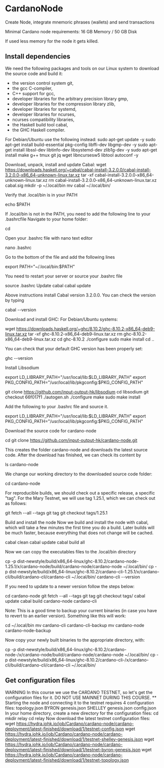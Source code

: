 # CardanoNode
Create Node, integrate mnemoric phrases (wallets) and send transactions

Minimal Cardano node requirements:
16 GB Memory / 50 GB Disk

If used less memory for the node it gets killed.



## Install dependencies
We need the following packages and tools on our Linux system to download the source code and build it:
- the version control system git,
- the gcc C-compiler,
- C++ support for gcc,
- developer libraries for the arbitrary precision library gmp,
- developer libraries for the compression library zlib,
- developer libraries for systemd,
- developer libraries for ncurses,
- ncurses compatibility libraries,
- the Haskell build tool cabal,
- the GHC Haskell compiler.

For Debian/Ubuntu use the following instead:
sudo apt-get update -y
sudo apt-get install build-essential pkg-config libffi-dev libgmp-dev -y
sudo apt-get install libssl-dev libtinfo-dev libsystemd-dev zlib1g-dev -y
sudo apt-get install make g++ tmux git jq wget libncursesw5 libtool autoconf -y


Download, unpack, install and update Cabal:
wget https://downloads.haskell.org/~cabal/cabal-install-3.2.0.0/cabal-install-3.2.0.0-x86_64-unknown-linux.tar.xz
tar -xf cabal-install-3.2.0.0-x86_64-unknown-linux.tar.xz
rm cabal-install-3.2.0.0-x86_64-unknown-linux.tar.xz cabal.sig
mkdir -p ~/.local/bin
mv cabal ~/.local/bin/

Verify that .local/bin is in your PATH

echo $PATH

If .local/bin is not in the PATH, you need to add the following line to your .bashrcfile
Navigate to your home folder:

cd

Open your .bashrc file with nano text editor

nano .bashrc

Go to the bottom of the file and add the following lines

export PATH="~/.local/bin:$PATH"

You need to restart your server or source your .bashrc file

source .bashrc
Update cabal
cabal update

Above instructions install Cabal version 3.2.0.0. You can check the version by typing

cabal --version


Download and install GHC: For Debian/Ubuntu systems:

wget https://downloads.haskell.org/~ghc/8.10.2/ghc-8.10.2-x86_64-deb9-linux.tar.xz
tar -xf ghc-8.10.2-x86_64-deb9-linux.tar.xz
rm ghc-8.10.2-x86_64-deb9-linux.tar.xz
cd ghc-8.10.2
./configure
sudo make install
cd ..

You can check that your default GHC version has been properly set:

ghc --version


Install Libsodium

export LD_LIBRARY_PATH="/usr/local/lib:$LD_LIBRARY_PATH"
export PKG_CONFIG_PATH="/usr/local/lib/pkgconfig:$PKG_CONFIG_PATH"

git clone https://github.com/input-output-hk/libsodium
cd libsodium
git checkout 66f017f1
./autogen.sh
./configure
make
sudo make install

Add the following to your .bashrc file and source it.

export LD_LIBRARY_PATH="/usr/local/lib:$LD_LIBRARY_PATH"
export PKG_CONFIG_PATH="/usr/local/lib/pkgconfig:$PKG_CONFIG_PATH"


Download the source code for cardano-node

cd
git clone https://github.com/input-output-hk/cardano-node.git

This creates the folder cardano-node and downloads the latest source code.
After the download has finished, we can check its content by

ls cardano-node

We change our working directory to the downloaded source code folder:

cd cardano-node

For reproducible builds, we should check out a specific release, a specific "tag". For the Mary Testnet, we will use tag 1.25.1, which we can check out as follows:

git fetch --all --tags
git tag
git checkout tags/1.25.1



Build and install the node
Now we build and install the node with cabal, which will take a few minutes the first time you do a build. Later builds will be much faster, because everything that does not change will be cached.

cabal clean
cabal update
cabal build all

Now we can copy the executables files to the .local/bin directory

cp -p dist-newstyle/build/x86_64-linux/ghc-8.10.2/cardano-node-1.25.1/x/cardano-node/build/cardano-node/cardano-node ~/.local/bin/
cp -p dist-newstyle/build/x86_64-linux/ghc-8.10.2/cardano-cli-1.25.1/x/cardano-cli/build/cardano-cli/cardano-cli ~/.local/bin/
cardano-cli --version

If you need to update to a newer version follow the steps below:

cd cardano-node
git fetch --all --tags
git tag
git checkout tags/<the-tag-you-want>
cabal update
cabal build cardano-node cardano-cli

Note: This is a good time to backup your current binaries (in case you have to revert to an earlier version). Something like this will work:

cd ~/.local/bin
mv cardano-cli cardano-cli-backup
mv cardano-node cardano-node-backup

Now copy your newly built binaries to the appropriate directory, with:

cp -p dist-newstyle/build/x86_64-linux/ghc-8.10.2/cardano-node-<NEW VERSION>/x/cardano-node/build/cardano-node/cardano-node ~/.local/bin/
cp -p dist-newstyle/build/x86_64-linux/ghc-8.10.2/cardano-cli-<NEW VERSION>/x/cardano-cli/build/cardano-cli/cardano-cli ~/.local/bin/

  
  
## Get configuration files
WARNING
In this course we use the CARDANO TESTNET, so let's get the configuration files for it.
DO NOT USE MAINNET DURING THIS COURSE. **
Starting the node and connecting it to the testnet requires 4 configuration files:
topology.json
BYRON genesis.json
SHELLEY genesis.json
config.json
In your home directory, create a new directory for the configuration files:
cd
mkdir relay
cd relay
Now download the latest testnet configuration files:
wget https://hydra.iohk.io/job/Cardano/cardano-node/cardano-deployment/latest-finished/download/1/testnet-config.json
wget https://hydra.iohk.io/job/Cardano/cardano-node/cardano-deployment/latest-finished/download/1/testnet-shelley-genesis.json
wget https://hydra.iohk.io/job/Cardano/cardano-node/cardano-deployment/latest-finished/download/1/testnet-byron-genesis.json
wget https://hydra.iohk.io/job/Cardano/cardano-node/cardano-deployment/latest-finished/download/1/testnet-topology.json 
  
  




















